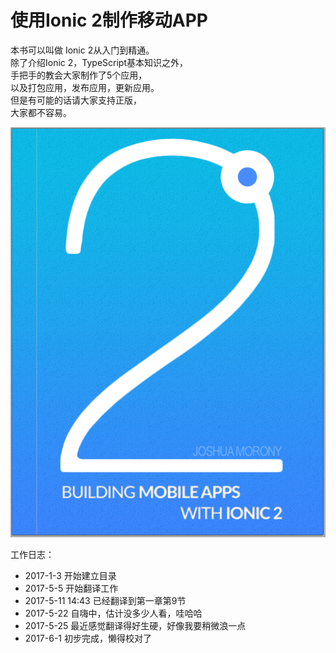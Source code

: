 # 使用Ionic 2制作移动APP

本书可以叫做 Ionic 2从入门到精通。  
除了介绍Ionic 2，TypeScript基本知识之外，  
手把手的教会大家制作了5个应用，  
以及打包应用，发布应用，更新应用。  
但是有可能的话请大家支持正版，  
大家都不容易。  

![封面](/imgs/cover.png)

工作日志：

- 2017-1-3 开始建立目录  
- 2017-5-5 开始翻译工作  
- 2017-5-11 14:43 已经翻译到第一章第9节
- 2017-5-22 自嗨中，估计没多少人看，哇哈哈
- 2017-5-25 最近感觉翻译得好生硬，好像我要稍微浪一点
- 2017-6-1 初步完成，懒得校对了